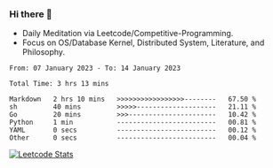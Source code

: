 ### Hi there 👋
* Daily Meditation via Leetcode/Competitive-Programming.
* Focus on OS/Database Kernel, Distributed System, Literature, and Philosophy.

<!--START_SECTION:waka-->

```text
From: 07 January 2023 - To: 14 January 2023

Total Time: 3 hrs 13 mins

Markdown   2 hrs 10 mins   >>>>>>>>>>>>>>>>>--------   67.50 %
sh         40 mins         >>>>>--------------------   21.11 %
Go         20 mins         >>>----------------------   10.42 %
Python     1 min           -------------------------   00.81 %
YAML       0 secs          -------------------------   00.12 %
Other      0 secs          -------------------------   00.04 %
```

<!--END_SECTION:waka-->

<!--
**fxrcode/fxrcode** is a ✨ _special_ ✨ repository because its `README.md` (this file) appears on your GitHub profile.

Here are some ideas to get you started:

- 🔭 I’m currently working on ...
- 🌱 I’m currently learning ...
- 👯 I’m looking to collaborate on ...
- 🤔 I’m looking for help with ...
- 💬 Ask me about ...
- 📫 How to reach me: ...
- 😄 Pronouns: ...
- ⚡ Fun fact: ...
-->
[![Leetcode Stats](https://leetcard.jacoblin.cool/hzhang413?font=Fira+Mono)](https://leetcode.com/hzhang413)
<!-- ![image](./cyberpunk-ghost-in-the-shell.gif)
![image](./gis-archive.png) -->
